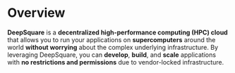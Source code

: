 # Overview

**DeepSquare** is a **decentralized high-performance computing (HPC) cloud** that allows you to run your applications on **supercomputers** around the world **without worrying** about the complex underlying infrastructure. By leveraging DeepSquare, you can **develop**, **build**, and **scale** applications with **no restrictions and permissions** due to vendor-locked infrastructure.
